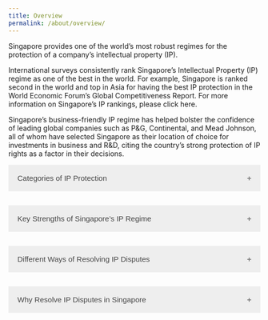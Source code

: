 ```yaml
---
title: Overview
permalink: /about/overview/
---
```

<style>
.accordion {
  background-color: #eee;
  color: #444;
  cursor: pointer;
  padding: 18px;
  width: 100%;
  border: none;
  text-align: left;
  outline: none;
  font-size: 15px;
  transition: 0.4s;
}

.active, .accordion:hover {
  background-color: #ccc;
}

.accordion:after {
  content: '\002B';
  color: #777;
  font-weight: bold;
  float: right;
  margin-left: 5px;
}

.active:after {
  content: "\2212";
}

.panel {
  padding: 0 18px;
  background-color: white;
  max-height: 0;
  overflow: hidden;
  transition: max-height 0.2s ease-out;
}
</style>

<body>
Singapore provides one of the world’s most robust regimes for the protection of a company’s intellectual property (IP).
<p>International surveys consistently rank Singapore’s Intellectual Property (IP) regime as one of the best in the world. For example, Singapore is ranked second in the world and top in Asia for having the best IP protection in the World Economic Forum’s Global Competitiveness Report. For more information on Singapore’s IP rankings, please click here.</p>
<p>Singapore’s business-friendly IP regime has helped bolster the confidence of leading global companies such as P&G, Continental, and Mead Johnson, all of whom have selected Singapore as their location of choice for investments in business and R&D, citing the country’s strong protection of IP rights as a factor in their decisions.</p>

  <button class="accordion">Categories of IP Protection</button>
<div class="panel"><p>test</p>
</div>

<button class="accordion">Key Strengths of Singapore’s IP Regime</button>
<div class="panel"><p>test</p>
</div>

<button class="accordion">Different Ways of Resolving IP Disputes</button>
<div class="panel">
  <p>test</p>
</div>

<button class="accordion">Why Resolve IP Disputes in Singapore</button>
<div class="panel">
  <p>I</p>
</div>

<script>
var acc = document.getElementsByClassName("accordion");
var i;

for (i = 0; i < acc.length; i++) {
  acc[i].addEventListener("click", function() {
    this.classList.toggle("active");
    var panel = this.nextElementSibling;
    if (panel.style.maxHeight) {
      panel.style.maxHeight = null;
    } else {
      panel.style.maxHeight = panel.scrollHeight + "px";
    } 
  });
}
</script>
